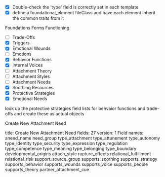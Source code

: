 ---
---

- [x] Double-check the 'type' field is correctly set in each template
- [x] define a foundational_element fileClass and have each element inherit the common traits from it

Foundations Forms Functioning
- [ ] Trade-Offs
- [x] Triggers
- [x] Emotional Wounds
- [ ] Emotions
- [x] Behavior Functions
- [x] Internal Voices
- [ ] Attachment Theory
- [ ] Attachment Styles
- [ ] Attachment Needs
- [x] Soothing Resources
- [x] Protective Strategies
- [x] Emotional Needs

look up the protective strategies field lists for behvaior functions and trade-offs and create these as actual objects

Create New Attachment Need

title: Create New Attachment Need
fields: 27
version: 1
Field names: 
aneed_name
need_group
type_attachment
type_attunement
type_autonomy
type_identity
type_security
type_expression
type_regulation
type_competence
type_meaning
type_belonging
type_boundary
developmental_origins
attach_style
rupture_effects
relational_fulfillment
relational_risk
support_source_group
supports_soothing
supports_strategy
supports_behavior
supports_wounds
supports_voice
supports_people
supports_theory
partner_attachment_cue